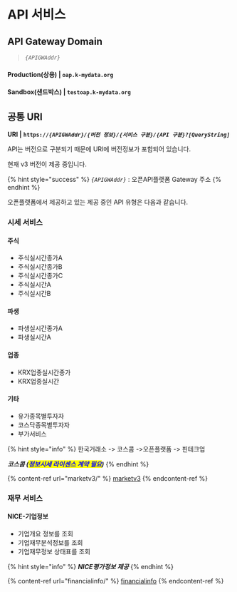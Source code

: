# API 서비스

## **API Gateway Domain**

> _`{APIGWAddr}`_

#### **Production**(상용)      |  `oap.k-mydata.org`

#### **Sandbox**(샌드박스)  |  `testoap.k-mydata.org`

## 공통 URI

**URI   |** **`https://`**_**`{APIGWAddr}/{버전 정보}/{서비스 구분}/{API 구분}?[QueryString]`**_

API는 버전으로 구분되기 때문에 URI에 버전정보가 포함되어 있습니다.

현재 v3 버전이 제공 중입니다.

{% hint style="success" %}
_`{APIGWAddr}`_ : 오픈API플랫폼 Gateway 주소
{% endhint %}

&#x20;오픈플랫폼에서 제공하고 있는 제공 중인 API 유형은 다음과 같습니다.

### 시세 서비스

#### 주식

* 주식실시간종가A
* 주식실시간종가B
* 주식실시간종가C
* 주식실시간A
* 주식실시간B

#### 파생

* 파생실시간종가A
* 파생실시간A

#### 업종

* KRX업종실시간종가
* KRX업종실시간

#### 기타

* 유가종목별투자자
* 코스닥종목별투자자
* 부가서비스

{% hint style="info" %}
한국거래소 -> 코스콤 ->오픈플랫폼 -> 핀테크업

_**코스콤 (**<mark style="color:blue;">**정보시세 라이센스 계약 필요**</mark>**)**_
{% endhint %}

{% content-ref url="marketv3/" %}
[marketv3](marketv3/)
{% endcontent-ref %}

###

### 재무 서비스

#### NICE-기업정보

* 기업개요 정보를 조회
* 기업재무분석정보를 조회
* 기업재무정보 상태표를 조회

{% hint style="info" %}
_**NICE평가정보 제공**_
{% endhint %}

{% content-ref url="financialinfo/" %}
[financialinfo](financialinfo/)
{% endcontent-ref %}

